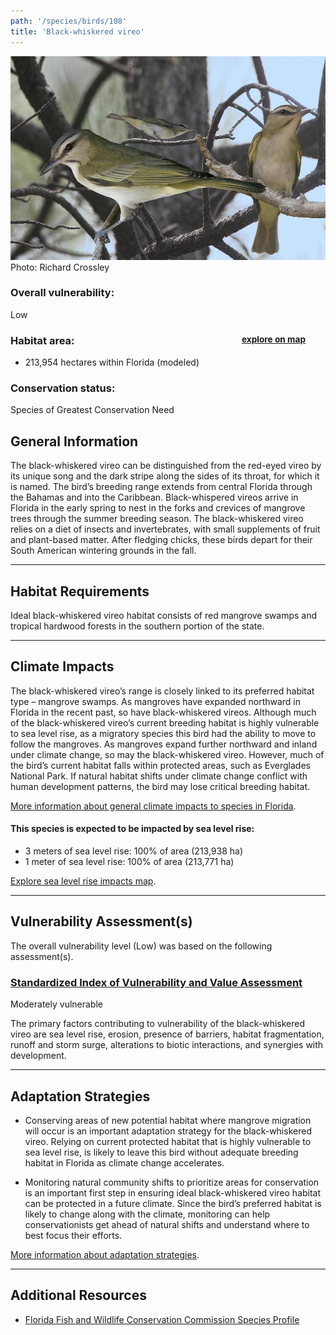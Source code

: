 ```yaml
---
path: '/species/birds/108'
title: 'Black-whiskered vireo'
---
```


<content-header icon="perching_birds" title="Black-whiskered vireo" subtitle="Vireo altiloquus">
</content-header>

<div id="TopSection">

<div class="header-photo"><img src="108.jpg" alt="Photo for 108"/>
<figcaption>Photo: Richard Crossley</figcaption></div>

<div>

### Overall vulnerability:

<div class="vulnerability vulnerability-low">Low</div>

<h3>Habitat area: 
<a href="/species/birds/108/map" style="float:right;font-size:smaller;margin-right: 2rem;">
<fa-icon name="map"></fa-icon>
explore on map
</a>
</h3>

-   213,954 hectares within Florida (modeled)


### Conservation status:

Species of Greatest Conservation Need

</div>
</div>

## General Information

The black-whiskered vireo can be distinguished from the red-eyed vireo by its unique song and the dark stripe along the sides of its throat, for which it is named.  The bird’s breeding range extends from central Florida through the Bahamas and into the Caribbean.  Black-whispered vireos arrive in Florida in the early spring to nest in the forks and crevices of mangrove trees through the summer breeding season.  The black-whiskered vireo relies on a diet of insects and invertebrates, with small supplements of fruit and plant-based matter.  After fledging chicks, these birds depart for their South American wintering grounds in the fall.

<hr />

## Habitat Requirements

Ideal black-whiskered vireo habitat consists of red mangrove swamps and tropical hardwood forests in the southern portion of the state.

<hr />

## Climate Impacts

The black-whiskered vireo’s range is closely linked to its preferred habitat type – mangrove swamps.  As mangroves have expanded northward in Florida in the recent past, so have black-whiskered vireos.  Although much of the black-whiskered vireo’s current breeding habitat is highly vulnerable to sea level rise, as a migratory species this bird had the ability to move to follow the mangroves.  As mangroves expand further northward and inland under climate change, so may the black-whiskered vireo.  However, much of the bird’s current habitat falls within protected areas, such as Everglades National Park.  If natural habitat shifts under climate change conflict with human development patterns, the bird may lose critical breeding habitat.

[More information about general climate impacts to species in Florida](/impacts/species).


#### This species is expected to be impacted by sea level rise:

- 3 meters of sea level rise: 100% of area (213,938 ha)
- 1 meter of sea level rise: 100% of area (213,771 ha)

[Explore sea level rise impacts map](/species/birds/108/map).


<hr />

## Vulnerability Assessment(s)

The overall vulnerability level (Low) was based on the following assessment(s).
#### 
<div class="vulnerability-header">
<h3><a href="/impacts/vulnerability/sivva/species">Standardized Index of Vulnerability and Value Assessment</a></h3>
<div class="vulnerability vulnerability-moderate">Moderately vulnerable</div>
</div> 

The primary factors contributing to vulnerability of the black-whiskered vireo are sea level rise, erosion, presence of barriers, habitat fragmentation, runoff and storm surge, alterations to biotic interactions, and synergies with development.


<hr />

## Adaptation Strategies

- Conserving areas of new potential habitat where mangrove migration will occur is an important adaptation strategy for the black-whiskered vireo.  Relying on current protected habitat that is highly vulnerable to sea level rise, is likely to leave this bird without adequate breeding habitat in Florida as climate change accelerates.

- Monitoring natural community shifts to prioritize areas for conservation is an important first step in ensuring ideal black-whiskered vireo habitat can be protected in a future climate.  Since the bird’s preferred habitat is likely to change along with the climate, monitoring can help conservationists get ahead of natural shifts and understand where to best focus their efforts.

[More information about adaptation strategies](/strategies).

<hr />


## Additional Resources

- [Florida Fish and Wildlife Conservation Commission Species Profile](http://legacy.myfwc.com/bba/docs/bba_BWVI.pdf)
